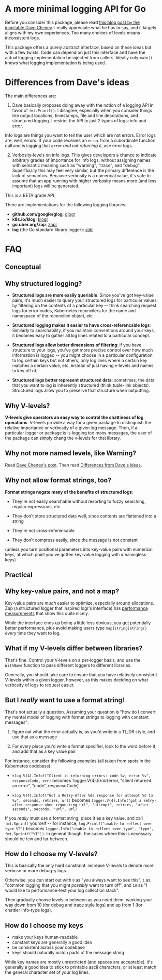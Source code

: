# A more minimal logging API for Go

Before you consider this package, please read [this blog post by the
inimitable Dave Cheney][warning-makes-no-sense].  I really appreciate what
he has to say, and it largely aligns with my own experiences.  Too many
choices of levels means inconsistent logs.

This package offers a purely abstract interface, based on these ideas but with
a few twists.  Code can depend on just this interface and have the actual
logging implementation be injected from callers.  Ideally only `main()` knows
what logging implementation is being used.

# Differences from Dave's ideas

The main differences are:

1) Dave basically proposes doing away with the notion of a logging API in favor
of `fmt.Printf()`.  I disagree, especially when you consider things like output
locations, timestamps, file and line decorations, and structured logging.  I
restrict the API to just 2 types of logs: info and error.

Info logs are things you want to tell the user which are not errors.  Error
logs are, well, errors.  If your code receives an `error` from a subordinate
function call and is logging that `error` *and not returning it*, use error
logs.

2) Verbosity-levels on info logs.  This gives developers a chance to indicate
arbitrary grades of importance for info logs, without assigning names with
semantic meaning such as "warning", "trace", and "debug".  Superficially this
may feel very similar, but the primary difference is the lack of semantics.
Because verbosity is a numerical value, it's safe to assume that an app running
with higher verbosity means more (and less important) logs will be generated.

This is a BETA grade API.

There are implementations for the following logging libraries:

- **github.com/google/glog**: [glogr](https://github.com/go-logr/glogr)
- **k8s.io/klog**: [klogr](https://git.k8s.io/klog/klogr)
- **go.uber.org/zap**: [zapr](https://github.com/go-logr/zapr)
- **log** (the Go standard library logger):
  [stdr](https://github.com/go-logr/stdr)

# FAQ

## Conceptual

## Why structured logging?

- **Structured logs are more easily queriable**: Since you've got
  key-value pairs, it's much easier to query your structured logs for
  particular values by filtering on the contents of a particular key --
  think searching request logs for error codes, Kubernetes reconcilers for
  the name and namespace of the reconciled object, etc

- **Structured logging makes it easier to have cross-referencable logs**:
  Similarly to searchability, if you maintain conventions around your
  keys, it becomes easy to gather all log lines related to a particular
  concept.
 
- **Structured logs allow better dimensions of filtering**: if you have
  structure to your logs, you've got more precise control over how much
  information is logged -- you might choose in a particular configuration
  to log certain keys but not others, only log lines where a certain key
  matches a certain value, etc, instead of just having v-levels and names
  to key off of.

- **Structured logs better represent structured data**: sometimes, the
  data that you want to log is inherently structured (think tuple-link
  objects).  Structured logs allow you to preserve that structure when
  outputting.

## Why V-levels?

**V-levels give operators an easy way to control the chattiness of log
operations**.  V-levels provide a way for a given package to distinguish
the relative importance or verbosity of a given log message.  Then, if
a particular logger or package is is logging too many messages, the user
of the package can simply chang the v-levels for that library. 

## Why not more named levels, like Warning?

Read [Dave Cheney's post][warning-makes-no-sense].  Then read [Differences
from Dave's ideas](#differences-from-daves-ideas).

## Why not allow format strings, too?

**Format strings negate many of the benefits of structured logs**:

- They're not easily searchable without resorting to fuzzy searching,
  regular expressions, etc

- They don't store structured data well, since contents are flattened into
  a string

- They're not cross-referencable

- They don't compress easily, since the message is not constant

(unless you turn positional parameters into key-value pairs with numerical
keys, at which point you've gotten key-value logging with meaningless
keys)

## Practical

## Why key-value pairs, and not a map?

Key-value pairs are *much* easier to optimize, especially around
allocations.  Zap (a structured logger that inspired logr's interface) has
[performance measurements](https://github.com/uber-go/zap#performance)
that show this quite nicely.

While the interface ends up being a little less obvious, you get
potentially better performance, plus avoid making users type
`map[string]string{}` every time they want to log.

## What if my V-levels differ between libraries?

That's fine.  Control your V-levels on a per-logger basis, and use the
`WithName` function to pass different loggers to different libraries.

Generally, you should take care to ensure that you have relatively
consistent V-levels within a given logger, however, as this makes deciding
on what verbosity of logs to request easier.

## But I *really* want to use a format string!

That's not actually a question.  Assuming your question is "how do
I convert my mental model of logging with format strings to logging with
constant messages":

1. figure out what the error actually is, as you'd write in a TL;DR style,
   and use that as a message

2. For every place you'd write a format specifier, look to the word before
   it, and add that as a key value pair

For instance, consider the following examples (all taken from spots in the
Kubernetes codebase):

- `klog.V(4).Infof("Client is returning errors: code %v, error %v",
  responseCode, err)` becomes `logger.V(4).Error(error, "client returned an
  error", "code", responseCode)

- `klog.V(4).Infof("Got a Retry-After %ds response for attempt %d to %v",
  seconds, retries, url)` becomes `logger.V(4).Info("got a retry-after
  response when requesting url", "attempt", retries, "after
  seconds", seconds, "url", url)`

If you *really* must use a format string, place it as a key value, and
call `fmt.Sprintf` yourself -- for instance, `log.Printf("unable to
reflect over type %T")` becomes `logger.Info("unable to reflect over
type", "type", fmt.Sprintf("%T"))`.  In general though, the cases where
this is necessary should be few and far between.

## How do I choose my V-levels?

This is basically the only hard constraint: increase V-levels to denote
more verbose or more debug-y logs.

Otherwise, you can start out with `0` as "you always want to see this",
`1` as "common logging that you might *possibly* want to turn off", and
`10` as "I would like to performance-test your log collection stack".

Then gradually choose levels in between as you need them, working your way
down from 10 (for debug and trace style logs) and up from 1 (for chattier
info-type logs).

## How do I choose my keys

- make your keys human-readable
- constant keys are generally a good idea
- be consistent across your codebase
- keys should naturally match parts of the message string

While key names are mostly unrestricted (and spaces are acceptable),
it's generally a good idea to stick to printable ascii characters, or at
least match the general character set of your log lines.

[warning-makes-no-sense]: http://dave.cheney.net/2015/11/05/lets-talk-about-logging
